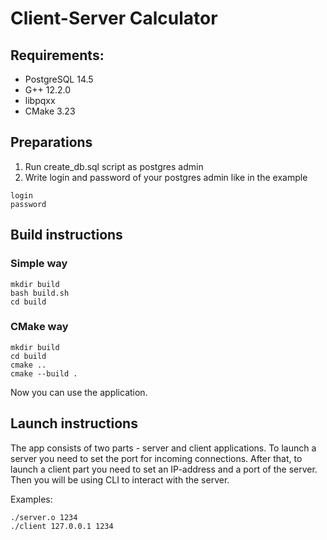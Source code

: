 # Client-Server Calculator
## Requirements:
* PostgreSQL 14.5
* G++ 12.2.0
* libpqxx
* CMake 3.23
## Preparations
1. Run create_db.sql script as postgres admin
2. Write login and password of your postgres admin like in the example
```
login
password
```

## Build instructions
### Simple way
```
mkdir build
bash build.sh
cd build
```
### CMake way
```
mkdir build
cd build
cmake ..
cmake --build .
```
Now you can use the application.
## Launch instructions
The app consists of two parts - server and client applications.
To launch a server you need to set the port for incoming connections. After that, to launch
a client part you need to set an IP-address and a port of the server.
Then you will be using CLI to interact with the server.

Examples:
```
./server.o 1234
./client 127.0.0.1 1234
```